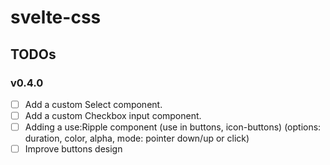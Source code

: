 # svelte-css

## TODOs

### v0.4.0

- [ ] Add a custom Select component.
- [ ] Add a custom Checkbox input component.
- [ ] Adding a use:Ripple component (use in buttons, icon-buttons) (options: duration, color, alpha, mode: pointer down/up or click)
- [ ] Improve buttons design
